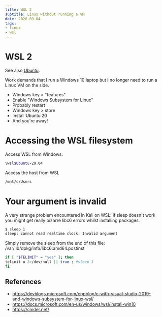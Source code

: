 ```yaml
---
title: WSL 2
subtitle: Linux without running a VM
date: 2020-09-04
tags:
- linux
- wsl
---
```


# WSL 2

See also [Ubuntu](/post/ubuntu).

Work demands that I run a Windows 10 laptop but I no longer need to run a Linux
VM on the side.

- Windows key > "features"
- Enable "Windows Subsystem for Linux"
- Probably restart
- Windows key > store
- Install Ubuntu 20
- And you're away!

# Accessing the WSL filesystem
Access WSL from Windows:

```bash
\wsl$Ubuntu-20.04
```

Access the host from WSL

```bash
/mnt/c/Users
```

# Your argument is invalid
A very strange problem encountered in Kali on WSL: if sleep doesn't work you
might get really bizarre libc6 errors whilst installing packages.

```bash
$ sleep 1
sleep: cannot read realtime clock: Invalid argument
```

Simply remove the sleep from the end of this file: /var/lib/dpkg/info/libc6:amd64.postinst

```bash
if [ "$TELINIT" = "yes" ]; then
telinit u 2>/dev/null || true ; #sleep 1
fi
```

## References
- https://devblogs.microsoft.com/cppblog/c-with-visual-studio-2019-and-windows-subsystem-for-linux-wsl/
- https://docs.microsoft.com/en-us/windows/wsl/install-win10
- https://cmder.net/
